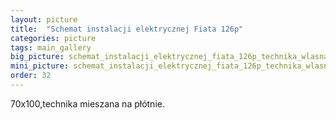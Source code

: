 ```yaml
---
layout: picture
title:  "Schemat instalacji elektrycznej Fiata 126p"
categories: picture
tags: main_gallery
big_picture: schemat_instalacji_elektrycznej_fiata_126p_technika_wlasna_70x100.jpg
mini_picture: schemat_instalacji_elektrycznej_fiata_126p_technika_wlasna_m.jpg
order: 32
---
```

70x100,technika mieszana na płótnie.
